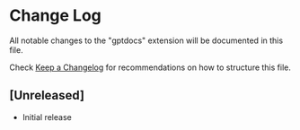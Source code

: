 # Change Log

All notable changes to the "gptdocs" extension will be documented in this file.

Check [Keep a Changelog](http://keepachangelog.com/) for recommendations on how to structure this file.

## [Unreleased]

- Initial release